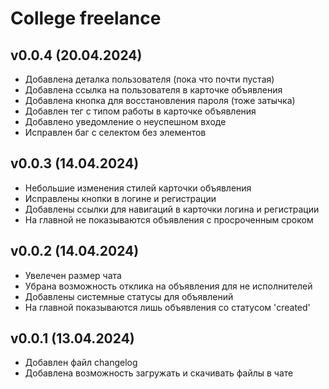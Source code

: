 # College freelance

## v0.0.4 (20.04.2024)
- Добавлена деталка пользователя (пока что почти пустая)
- Добавлена ссылка на пользователя в карточке объявления
- Добавлена кнопка для восстановления пароля (тоже затычка)
- Добавлен тег с типом работы в карточке объявления
- Добавлено уведомление о неуспешном входе
- Исправлен баг с селектом без элементов

## v0.0.3 (14.04.2024)
- Небольшие изменения стилей карточки объявления
- Исправлены кнопки в логине и регистрации
- Добавлены ссылки для навигаций в карточки логина и регистрации
- На главной не показываются объявления с просроченным сроком

## v0.0.2 (14.04.2024)
- Увелечен размер чата
- Убрана возможность отклика на объявления для не исполнителей
- Добавлены системные статусы для объявлений
- На главной показываются лишь объявления со статусом 'created'

## v0.0.1 (13.04.2024)
- Добавлен файл changelog
- Добавлена возможность загружать и скачивать файлы в чате
